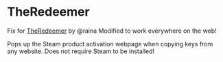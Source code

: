 # TheRedeemer
Fix for [TheRedeemer](https://greasyfork.org/bg/scripts/10620-the-redeemer) by @raina
Modified to work everywhere on the web!

Pops up the Steam product activation webpage when copying keys from any website. 
Does not require Steam to be installed!

